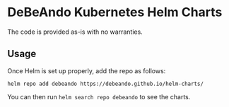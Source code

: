 # DeBeAndo Kubernetes Helm Charts

The code is provided as-is with no warranties.

## Usage

Once Helm is set up properly, add the repo as follows:

```console
helm repo add debeando https://debeando.github.io/helm-charts/
```

You can then run `helm search repo debeando` to see the charts.
